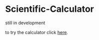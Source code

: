 # Scientific-Calculator

still in development 

to try the calculator click <a href="https://github.com/ali-ghanem/Scientific-Calculator/blob/master/bin/Debug/Calculator.exe?raw=true"> here</a>.
